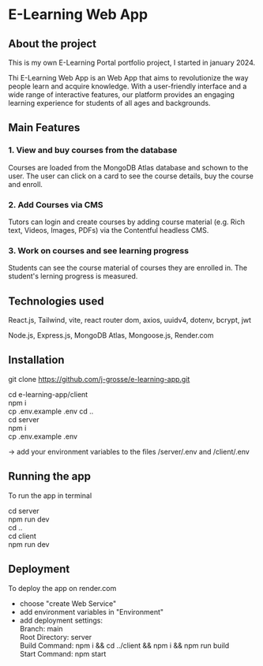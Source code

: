 # E-Learning Web App

## About the project

This is my own E-Learning Portal portfolio project, I started in january 2024.

Thi E-Learning Web App is an Web App that aims to revolutionize the way people learn and acquire knowledge. With a user-friendly interface and a wide range of interactive features, our platform provides an engaging learning experience for students of all ages and backgrounds.

## Main Features

### 1. View and buy courses from the database

Courses are loaded from the MongoDB Atlas database and schown to the user. The user can click on a card to see the course details, buy the course and enroll.

### 2. Add Courses via CMS

Tutors can login and create courses by adding course material (e.g. Rich text, Videos, Images, PDFs) via the Contentful headless CMS.

### 3. Work on courses and see learning progress

Students can see the course material of courses they are enrolled in. The student's lerning progress is measured.


## Technologies used

React.js, Tailwind, 
vite, react router dom, axios, uuidv4, dotenv, bcrypt, jwt

Node.js, Express.js, MongoDB Atlas, Mongoose.js, Render.com




## Installation

git clone https://github.com/j-grosse/e-learning-app.git

cd e-learning-app/client  
npm i  
cp .env.example .env
cd ..  
cd server  
npm i  
cp .env.example .env

-> add your environment variables to the files /server/.env and /client/.env

## Running the app

To run the app in terminal

cd server  
npm run dev  
cd ..  
cd client  
npm run dev

## Deployment

To deploy the app on render.com

- choose "create Web Service"
- add environment variables in "Environment"
- add deployment settings:  
  Branch: main  
  Root Directory: server  
  Build Command: npm i && cd ../client && npm i && npm run build  
  Start Command: npm start

